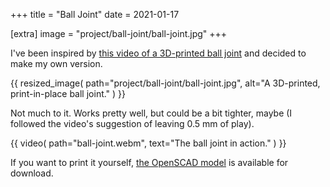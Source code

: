 +++
title = "Ball Joint"
date = 2021-01-17

[extra]
image = "project/ball-joint/ball-joint.jpg"
+++

I've been inspired by [this video of a 3D-printed ball joint](https://www.youtube.com/watch?v=JkHzmdVvHTg) and decided to make my own version.

{{
    resized_image(
        path="project/ball-joint/ball-joint.jpg",
        alt="A 3D-printed, print-in-place ball joint."
    )
}}

Not much to it. Works pretty well, but could be a bit tighter, maybe (I followed the video's suggestion of leaving 0.5 mm of play).

{{
    video(
        path="ball-joint.webm",
        text="The ball joint in action."
    )
}}

If you want to print it yourself, [the OpenSCAD model](ball-joint.zip) is available for download.
